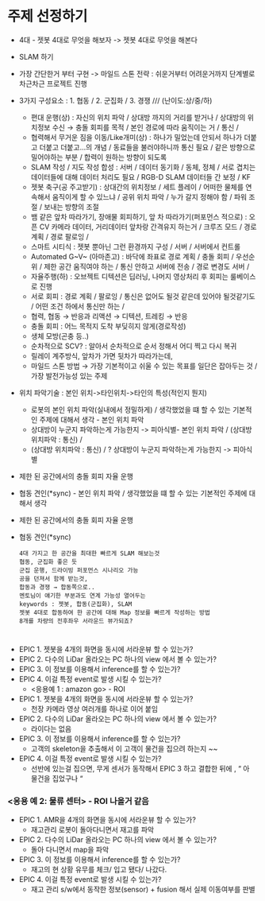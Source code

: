 # 주제 선정하기 
-  4대 - 젯봇 4대로 무엇을 해보자 -> 젯봇 4대로 무엇을 해본다
- SLAM 하기
- 가장 간단한거 부터 구현 -> 마일드 스톤 전략 : 쉬운거부터 어려운거까지 단계별로 차근차근 프로젝트 진행

- 3가지 구성요소 : 1. 협동 / 2. 군집화 / 3. 경쟁 /// (난이도:상/중/하)
    - 편대 운행(상) : 자신의 위치 파악 / 상대방 까지의 거리를 받거나 / 상대방의 위치정보 수신 → 충돌 회피를 목적 / 본인 경로에 따라 움직이는 거 / 통신 / 
    - 협력해서 무거운 짐을 이동/Like개미(상) : 하나가 밀었는데 안되서 하나가 더붙고 더붙고 더붙고...의 개념 / 동료들을 불러야하니까 통신 필요 / 같은 방향으로 밀어야하는 부분 / 합력이 원하는 방향이 되도록
    - SLAM 작성 / 지도 작성 합성 : 서버 / 데이터 동기화 / 동체, 정체 / 서로 겹치는 데이터들에 대해 데이터 처리도 필요 / RGB-D SLAM 데이터들 간 보정 / KF
    - 젯봇 축구(공 주고받기) : 상대간의 위치정보 / 세트 플레이 / 어떠한 물체를 연속해서 움직이게 할 수 있느냐 /  공위 위치 파악 / 누가 갈지 정해야 함 / 파워 조절 / 보내는 방향의 조절
    - 뱀 같은 앞차 따라가기, 장애물 회피하기, 앞 차 따라가기(퍼포먼스 적으로) : 오픈 CV 카메라 데이터, 거리데이터 앞차랑 간격유지 하는거 / 크루즈 모드 / 경로계획 / 경로 팔로잉 / 
    - 스마트 시티식 : 젯봇 뿐아닌 그런 환경까지 구성 / 서버 / 서버에서 컨트롤
    - Automated G~V~ (아마존고) : 바닥에 좌표로 경로 계획 / 충돌 회피 / 우선순위 / 제한 공간 움직여야 하는 / 통신 안하고 서버에 전송 / 경로 변경도 서버 / 
    - 자율주행(하) : 오브젝트 디텍션은 딥러닝, 나머지 영상처리 후 회피는 룰베이스로 진행
    - 서로 회피 : 경로 계획 / 팔로잉 / 통신은 없어도 될것 같은데 있어야 될것같기도 / 어떤 조건 하에서 통신만 하는 / 
    - 협력, 협동 → 반응과 리액션 → 디텍션, 트레킹 → 반응
    - 충돌 회피 : 어느 목적지 도착 부딪히지 않게(경로작성)
    - 생체 모방(곤충 등..)
    - 순차적으로 SCV? : 알아서 순차적으로 순서 정해서 어디 찍고 다시 복귀
    - 릴레이 계주방식, 앞차가 가면 뒷차가 따라가는데, 
    - 마일드 스톤 방법 → 가장 기본적이고 쉬울 수 있는 목표를 일단은 잡아두는 것 / 가장 발전가능성 있는 주제
- 위치 파악기술 : 본인 위치->타인위치->타인의 특성(적인지 뭔지)   
    - 로봇의 본인 위치 파악(실내에서 정밀하게) / 생각했었을 떄 할 수 있는 기본적인 주제에 대해서 생각 - 본인 위치 파악
    - 상대방이 누군지 파악하는게 가능한지 -> 피아식별- 본인 위치 파악 / (상대방 위치파악 : 통신) / 
    - (상대방 위치파악 : 통신) / ? 상대방이 누군지 파악하는게 가능한지 -> 피아식별
- 제한 된 공간에서의 충돌 회피 자율 운행
- 협동 견인(*sync)  - 본인 위치 파악 / 생각했었을 떄 할 수 있는 기본적인 주제에 대해서 생각
- 제한 된 공간에서의 충돌 회피 자율 운행
- 협동 견인(*sync)      
    ```
    4대 가지고 한 공간을 최대한 빠르게 SLAM 해보는것
    협동, 군집화 좋은 듯
    군집 운행, 드라이빙 퍼포먼스 시나리오 가능
    공을 던져서 함께 받는것, 
    합동과 경쟁 → 합동쪽으로..
    멘토님이 얘기한 부분과도 연계 가능성 열어두는 
    keywords : 젯봇, 합동(군집화), SLAM
    젯봇 4대로 합동하여 한 공간에 대해 Map 정보를 빠르게 작성하는 방법
    8개를 차량의 전후좌우 서라운드 뷰가되죠?
    ```
# <abstract>
- EPIC 1. 젯봇을 4개의 화면을 동시에 서라운뷰 할 수 있는가?
- EPIC 2. 다수의 LiDar 올라오는 PC 하나의 view 에서 볼 수 있는가?
- EPIC 3. 이 정보를 이용해서 inference를 할 수 있는가?
- EPIC 4. 이걸 특정 event로 발생 시킬 수 있는가?
    - <응용예 1 : amazon go> - ROI 
- EPIC 1. 젯봇을 4개의 화면을 동시에 서라운뷰 할 수 있는가?
   - 천장 카메라 영상 여러개를 하나로 이어 붙임
- EPIC 2. 다수의 LiDar 올라오는 PC 하나의 view 에서 볼 수 있는가?
  - 라이다는 없음
- EPIC 3. 이 정보를 이용해서 inference를 할 수 있는가?
  - 고객의 skeleton을 추출해서 이 고객이 물건을 집으려 하는지 ~~
- EPIC 4. 이걸 특정 event로 발생 시킬 수 있는가?
  - 선반에 있는걸 집으면, 무게 센서가 동작해서 EPIC 3 하고 결합한 뒤에 , “ 아 물건을 집었구나 “
### <응용 예 2: 물류 센터> - ROI 나올거 같음
- EPIC 1. AMR을 4개의 화면을 동시에 서라운뷰 할 수 있는가?
    - 재고관리 로봇이 돌아다니면서 재고를 파악
- EPIC 2. 다수의 LiDar 올라오는 PC 하나의 view 에서 볼 수 있는가?
    - 돌아 다니면서 map을 파악
- EPIC 3. 이 정보를 이용해서 inference를 할 수 있는가?
    - 재고의 현 상황 유무를 체크/ 입고 됐다/ 나갔다.
- EPIC 4. 이걸 특정 event로 발생 시킬 수 있는가? 
    - 재고 관리 s/w에서 동작한 정보(sensor) + fusion 해서 실제 이동여부를 판별